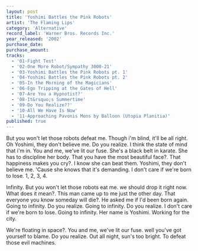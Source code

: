 ```yaml
---
layout: post
title: 'Yoshimi Battles the Pink Robots'
artist: 'The Flaming Lips'
category: 'Alternative'
record_label: 'Warner Bros. Records Inc.'
year_released: '2002'
purchase_date: 
purchase_amount: 
tracks: 
  - '01-Fight Test'
  - '02-One More Robot/Sympathy 3000-21'
  - '03-Yoshimi Battles the Pink Robots pt. 1'
  - '04-Yoshimi Battles the Pink Robots pt. 2'
  - '05-In the Morning of the Magicians'
  - '06-Ego Tripping at the Gates of Hell'
  - '07-Are You a Hypnotist?'
  - '08-It&rsquo;s Summertime'
  - '09-Do You Realize??'
  - '10-All We Have Is Now'
  - '11-Approaching Pavonis Mons by Balloon (Utopia Planitia)'
published: true
---
```


But you won't let those robots defeat me. Though i'm blind, it'll be all right. Oh Yoshimi, they don't believe me. Do you realize. I think the state of mind that i'm in. You and me, we've lit our fuse. She's a black belt in karate. She has to discipline her body. That you have the most beautiful face?. That happiness makes you cry?. I know she can beat them. Yoshimi, they don't believe me. 'Cause she knows that it's demanding. I don't care if we're born to lose. 1, 2, 3, 4.

Infinity. But you won't let those robots eat me. we should drop it right now. What does it mean?. This man came up to me just the other day. That everyone you know someday will die?. He asked me if I'd been born again. Going to infinity. Do you realize. Going to infinity. Do you realize. I don't care if we're born to lose. Going to infinity. Her name is Yoshimi. Working for the city.

We're floating in space?. You and me, we've lit our fuse. well you've got yourself to blame. Do you realize. Out all night, sun's too bright. To defeat those evil machines.

